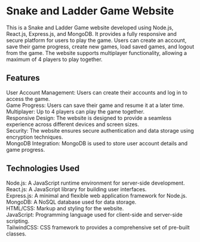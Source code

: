 
# Snake and Ladder Game Website

This is a Snake and Ladder Game website developed using Node.js, React.js, Express.js, and MongoDB. It provides a fully responsive and secure platform for users to play the game. Users can create an account, save their game progress, create new games, load saved games, and logout from the game. The website supports multiplayer functionality, allowing a maximum of 4 players to play together.


## Features

User Account Management: Users can create their accounts and log in to access the game. <br/>
Game Progress: Users can save their game and resume it at a later time. <br/>
Multiplayer: Up to 4 players can play the game together. <br/>
Responsive Design: The website is designed to provide a seamless experience across different devices and screen sizes. <br/>
Security: The website ensures secure authentication and data storage using encryption techniques. <br/>
MongoDB Integration: MongoDB is used to store user account details and game progress. <br/>

## Technologies Used

Node.js: A JavaScript runtime environment for server-side development. <br/>
React.js: A JavaScript library for building user interfaces. <br/>
Express.js: A minimal and flexible web application framework for Node.js. <br/>
MongoDB: A NoSQL database used for data storage. <br/>
HTML/CSS: Markup and styling for the website. <br/>
JavaScript: Programming language used for client-side and server-side scripting. <br/>
TailwindCSS:  CSS framework to provides a comprehensive set of pre-built classes.